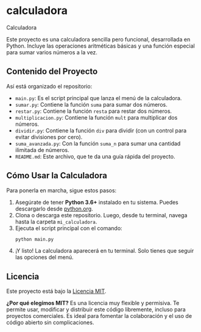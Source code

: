 # calculadora
Calculadora


Este proyecto es una calculadora sencilla pero funcional, desarrollada en Python. Incluye las operaciones aritméticas básicas y una función especial para sumar varios números a la vez.

## Contenido del Proyecto

Así está organizado el repositorio:
- `main.py`: Es el script principal que lanza el menú de la calculadora.
- `sumar.py`: Contiene la función `suma` para sumar dos números.
- `restar.py`: Contiene la función `resta` para restar dos números.
- `multiplicacion.py`: Contiene la función `mult` para multiplicar dos números.
- `dividir.py`: Contiene la función `div` para dividir (con un control para evitar divisiones por cero).
- `suma_avanzada.py`: Con la función `suma_n` para sumar una cantidad ilimitada de números.
- `README.md`: Este archivo, que te da una guía rápida del proyecto.

## Cómo Usar la Calculadora

Para ponerla en marcha, sigue estos pasos:

1.  Asegúrate de tener **Python 3.6+** instalado en tu sistema. Puedes descargarlo desde [python.org](https://www.python.org/downloads/).
2.  Clona o descarga este repositorio. Luego, desde tu terminal, navega hasta la carpeta `mi_calculadora`.
3.  Ejecuta el script principal con el comando:
    ```bash
    python main.py
    ```
4.  ¡Y listo! La calculadora aparecerá en tu terminal. Solo tienes que seguir las opciones del menú.

## Licencia

Este proyecto está bajo la [Licencia MIT](https://opensource.org/licenses/MIT).

**¿Por qué elegimos MIT?**
Es una licencia muy flexible y permisiva. Te permite usar, modificar y distribuir este código libremente, incluso para proyectos comerciales. Es ideal para fomentar la colaboración y el uso de código abierto sin complicaciones.